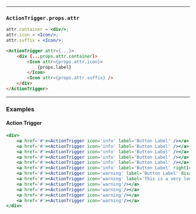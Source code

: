 ______________________________________________________________________________

### `ActionTrigger.props.attr`

```jsx static
attr.container = <div/>;
attr.icon = <Icon/>;
attr.suffix = <Icon/>;
```

```html
<ActionTrigger attr={...}>
    <div {...props.attr.container}>
        <Icon attr={props.attr.icon}>
            {props.label}
        </Icon>
        <Icon attr={props.attr.suffix} />
    </div>
</ActionTrigger>
```

______________________________________________________________________________

### Examples

#### Action Trigger

```jsx
<div>
    <a href='#'><ActionTrigger icon='info' label='Button Label' /></a>
    <a href='#'><ActionTrigger icon='info' label='Button Label' /></a>
    <a href='#'><ActionTrigger icon='info' label='Button Label' /></a>
    <a href='#'><ActionTrigger icon='info' label='Button Label' /></a>
    <a href='#'><ActionTrigger icon='info' label='Button Label' /></a>
    <a href='#'><ActionTrigger icon='info' label='Button Label' rightIcon='chevronDown4Legacy'/></a>
    <a href='#'><ActionTrigger icon='warning' label='Button Label' disabled /></a>
    <a href='#'><ActionTrigger icon='warning' label='This is a very long action trigger with too much text. This is a very long action trigger with too much text. This is a very long action trigger with too much text.'/></a>
    <a href='#'><ActionTrigger icon='warning'/></a>
    <a href='#'><ActionTrigger icon='warning'/></a>
    <a href='#'><ActionTrigger icon='warning'/></a>
    <a href='#'><ActionTrigger icon='warning'/></a>
</div>
```